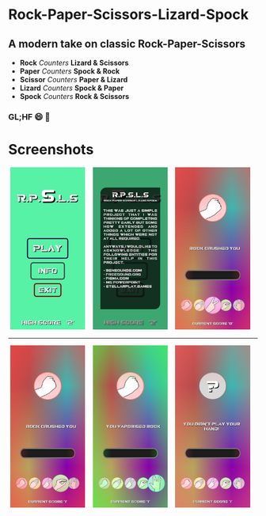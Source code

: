 # Rock-Paper-Scissors-Lizard-Spock
## A modern take on classic Rock-Paper-Scissors

* **Rock** *Counters* **Lizard & Scissors**
* **Paper** *Counters* **Spock & Rock**
* **Scissor** *Counters* **Paper & Lizard**
* **Lizard** *Counters* **Spock & Paper**
* **Spock** *Counters* **Rock & Scissors**

### GL;HF :smile: :vulcan_salute:

# Screenshots
<p align="center">
<img src="/Attachments/1.jpg" width="30%" height="30%"> &nbsp&nbsp
<img src="/Attachments/2.jpg" width="30%" height="30%"> &nbsp&nbsp
<img src="/Attachments/3.jpg" width="30%" height="30%"> &nbsp&nbsp
</p>
<hr>
<p align="center">
<img src="/Attachments/4.jpg" width="30%" height="30%"> &nbsp&nbsp
<img src="/Attachments/5.jpg" width="30%" height="30%"> &nbsp&nbsp
<img src="/Attachments/6.jpg" width="30%" height="30%"> &nbsp&nbsp
</p>
